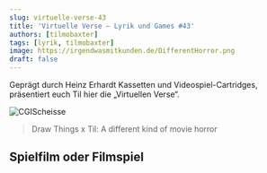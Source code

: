 ```yaml
---
slug: virtuelle-verse-43
title: 'Virtuelle Verse – Lyrik und Games #43'
authors: [tilmobaxter]
tags: [lyrik, tilmobaxter]
image: https://irgendwasmitkunden.de/DifferentHorror.png
draft: false
---
```


Geprägt durch Heinz Erhardt Kassetten und Videospiel-Cartridges, präsentiert euch Til hier die „Virtuellen Verse“.
<!--truncate-->

![CGIScheisse](https://irgendwasmitkunden.de/DifferentHorror.png)
> Draw Things x Til: A different kind of movie horror

## Spielfilm oder Filmspiel



